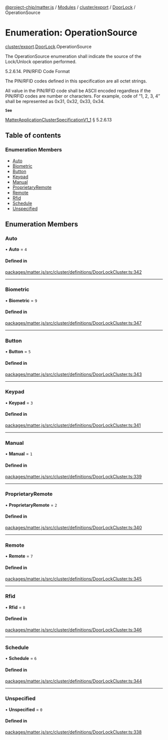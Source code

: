 [@project-chip/matter.js](../README.md) / [Modules](../modules.md) / [cluster/export](../modules/cluster_export.md) / [DoorLock](../modules/cluster_export.DoorLock.md) / OperationSource

# Enumeration: OperationSource

[cluster/export](../modules/cluster_export.md).[DoorLock](../modules/cluster_export.DoorLock.md).OperationSource

The OperationSource enumeration shall indicate the source of the Lock/Unlock operation performed.

5.2.6.14. PIN/RFID Code Format

The PIN/RFID codes defined in this specification are all octet strings.

All value in the PIN/RFID code shall be ASCII encoded regardless if the PIN/RFID codes are number or characters.
For example, code of “1, 2, 3, 4” shall be represented as 0x31, 0x32, 0x33, 0x34.

**`See`**

[MatterApplicationClusterSpecificationV1_1](../interfaces/spec_export.MatterApplicationClusterSpecificationV1_1.md) § 5.2.6.13

## Table of contents

### Enumeration Members

- [Auto](cluster_export.DoorLock.OperationSource.md#auto)
- [Biometric](cluster_export.DoorLock.OperationSource.md#biometric)
- [Button](cluster_export.DoorLock.OperationSource.md#button)
- [Keypad](cluster_export.DoorLock.OperationSource.md#keypad)
- [Manual](cluster_export.DoorLock.OperationSource.md#manual)
- [ProprietaryRemote](cluster_export.DoorLock.OperationSource.md#proprietaryremote)
- [Remote](cluster_export.DoorLock.OperationSource.md#remote)
- [Rfid](cluster_export.DoorLock.OperationSource.md#rfid)
- [Schedule](cluster_export.DoorLock.OperationSource.md#schedule)
- [Unspecified](cluster_export.DoorLock.OperationSource.md#unspecified)

## Enumeration Members

### Auto

• **Auto** = ``4``

#### Defined in

[packages/matter.js/src/cluster/definitions/DoorLockCluster.ts:342](https://github.com/project-chip/matter.js/blob/be83914/packages/matter.js/src/cluster/definitions/DoorLockCluster.ts#L342)

___

### Biometric

• **Biometric** = ``9``

#### Defined in

[packages/matter.js/src/cluster/definitions/DoorLockCluster.ts:347](https://github.com/project-chip/matter.js/blob/be83914/packages/matter.js/src/cluster/definitions/DoorLockCluster.ts#L347)

___

### Button

• **Button** = ``5``

#### Defined in

[packages/matter.js/src/cluster/definitions/DoorLockCluster.ts:343](https://github.com/project-chip/matter.js/blob/be83914/packages/matter.js/src/cluster/definitions/DoorLockCluster.ts#L343)

___

### Keypad

• **Keypad** = ``3``

#### Defined in

[packages/matter.js/src/cluster/definitions/DoorLockCluster.ts:341](https://github.com/project-chip/matter.js/blob/be83914/packages/matter.js/src/cluster/definitions/DoorLockCluster.ts#L341)

___

### Manual

• **Manual** = ``1``

#### Defined in

[packages/matter.js/src/cluster/definitions/DoorLockCluster.ts:339](https://github.com/project-chip/matter.js/blob/be83914/packages/matter.js/src/cluster/definitions/DoorLockCluster.ts#L339)

___

### ProprietaryRemote

• **ProprietaryRemote** = ``2``

#### Defined in

[packages/matter.js/src/cluster/definitions/DoorLockCluster.ts:340](https://github.com/project-chip/matter.js/blob/be83914/packages/matter.js/src/cluster/definitions/DoorLockCluster.ts#L340)

___

### Remote

• **Remote** = ``7``

#### Defined in

[packages/matter.js/src/cluster/definitions/DoorLockCluster.ts:345](https://github.com/project-chip/matter.js/blob/be83914/packages/matter.js/src/cluster/definitions/DoorLockCluster.ts#L345)

___

### Rfid

• **Rfid** = ``8``

#### Defined in

[packages/matter.js/src/cluster/definitions/DoorLockCluster.ts:346](https://github.com/project-chip/matter.js/blob/be83914/packages/matter.js/src/cluster/definitions/DoorLockCluster.ts#L346)

___

### Schedule

• **Schedule** = ``6``

#### Defined in

[packages/matter.js/src/cluster/definitions/DoorLockCluster.ts:344](https://github.com/project-chip/matter.js/blob/be83914/packages/matter.js/src/cluster/definitions/DoorLockCluster.ts#L344)

___

### Unspecified

• **Unspecified** = ``0``

#### Defined in

[packages/matter.js/src/cluster/definitions/DoorLockCluster.ts:338](https://github.com/project-chip/matter.js/blob/be83914/packages/matter.js/src/cluster/definitions/DoorLockCluster.ts#L338)
